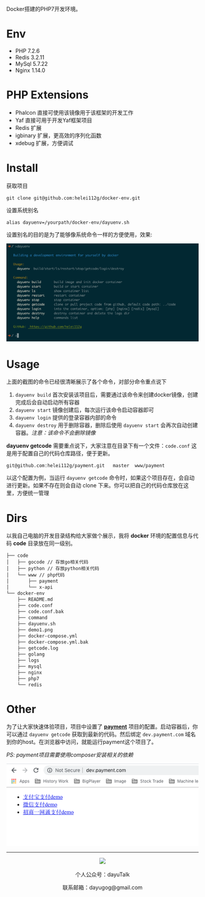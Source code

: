 Docker搭建的PHP7开发环境。

# Env
  - PHP 7.2.6
  - Redis 3.2.11
  - MySql 5.7.22
  - Nginx 1.14.0

# PHP Extensions
  - Phalcon 直接可使用该镜像用于该框架的开发工作
  - Yaf 直接可用于开发Yaf框架项目
  - Redis 扩展
  - igbinary 扩展，更高效的序列化函数
  - xdebug 扩展，方便调试

# Install

获取项目
```
git clone git@github.com:helei112g/docker-env.git
```

设置系统别名
```
alias dayuenv=/yourpath/docker-env/dayuenv.sh
```
设置别名的目的是为了能够像系统命令一样的方便使用，效果:
<p align="center">
  <img src="./demo1.png">
</p>

# Usage

上面的截图的命令已经很清晰展示了各个命令，对部分命令重点说下

1. `dayuenv build` 首次安装该项目后，需要通过该命令来创建docker镜像，创建完成后会自动启动所有容器
2. `dayuenv start` 镜像创建后，每次运行该命令启动容器即可
3. `dayuenv login` 提供的登录容器内部的命令
4. `dayuenv destroy` 用于删除容器，删除后使用 `dayuenv start` 会再次自动创建容器。*注意：该命令不会删除镜像*

**dayuenv getcode** 需要重点说下，大家注意在目录下有一个文件：`code.conf` 这是用于配置自己的代码仓库路径，便于更新。
```
git@github.com:helei112g/payment.git   master  www/payment

```
以这个配置为例，当运行 `dayuenv getcode` 命令时，如果这个项目存在，会自动进行更新。如果不存在则会自动 clone 下来。你可以把自己的代码仓库放在这里，方便统一管理

# Dirs
以我自己电脑的开发目录结构给大家做个展示，我将 **docker** 环境的配置信息与代码 **code** 目录放在同一级别。

```
├── code
│   ├── gocode // 存放go相关代码
│   ├── python // 存放python相关代码
│   └── www // php代码
│       ├── payment
│       └── x-api
└── docker-env
    ├── README.md
    ├── code.conf
    ├── code.conf.bak
    ├── command
    ├── dayuenv.sh
    ├── demo1.png
    ├── docker-compose.yml
    ├── docker-compose.yml.bak
    ├── getcode.log
    ├── golang
    ├── logs
    ├── mysql
    ├── nginx
    ├── php7
    └── redis
```

# Other
为了让大家快速体验项目，项目中设置了 **[payment](https://github.com/helei112g/payment)** 项目的配置。启动容器后，你可以通过 `dayuenv getcode` 获取到最新的代码。然后绑定 `dev.payment.com` 域名到你的host。在浏览器中访问，就能运行payment这个项目了。

*PS: payment项目需要使用composer安装相关的依赖*

<p align="center">
  <img src="./demo2.png">
</p>

----

<p align="center">
    <img src="http://ol59nqr1i.bkt.clouddn.com/mp-qr.jpg">
    <p align="center">个人公众号：dayuTalk</p>
    <p align="center">联系邮箱：dayugog@gmail.com</p>
</p>